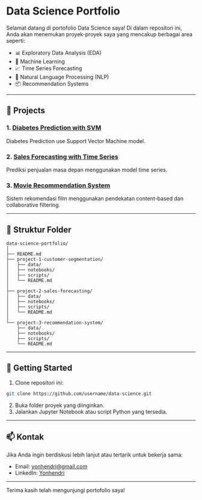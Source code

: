# Data Science Portfolio

Selamat datang di portofolio Data Science saya! Di dalam repositori ini, Anda akan menemukan proyek-proyek saya yang mencakup berbagai area seperti:

- 📊 Exploratory Data Analysis (EDA)
- 🧠 Machine Learning
- 📈 Time Series Forecasting
- 🧾 Natural Language Processing (NLP)
- 📦 Recommendation Systems

---

## 🔬 Projects

### 1. [Diabetes Prediction with SVM](./project-1-diabetes-prediction/)
Diabetes Prediction use Support Vector Machine model.

### 2. [Sales Forecasting with Time Series](./project-2-sales-forecasting/)
Prediksi penjualan masa depan menggunakan model time series.

### 3. [Movie Recommendation System](./project-3-recommendation-system/)
Sistem rekomendasi film menggunakan pendekatan content-based dan collaborative filtering.

---

## 📂 Struktur Folder

```
data-science-portfolio/
│
├── README.md
├── project-1-customer-segmentation/
│   ├── data/
│   ├── notebooks/
│   ├── scripts/
│   └── README.md
│
├── project-2-sales-forecasting/
│   ├── data/
│   ├── notebooks/
│   ├── scripts/
│   └── README.md
│
└── project-3-recommendation-system/
    ├── data/
    ├── notebooks/
    ├── scripts/
    └── README.md
```

---

## 🚀 Getting Started

1. Clone repositori ini:
```bash
git clone https://github.com/username/data-science.git
```
2. Buka folder proyek yang diinginkan.
3. Jalankan Jupyter Notebook atau script Python yang tersedia.

---

## 📫 Kontak

Jika Anda ingin berdiskusi lebih lanjut atau tertarik untuk bekerja sama:
- Email: yonhendri@gmail.com
- LinkedIn: [Yonhendri](https://linkedin.com/in/yonhendri-6b942490)

---

Terima kasih telah mengunjungi portofolio saya!
